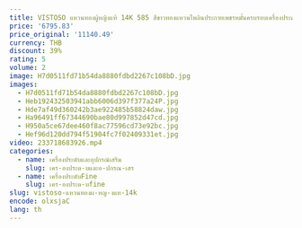 ```yaml
---
title: VISTOSO แหวนทองผู้หญิงแท้ 14K 585 สีขาวทองแหวนไพลินประกายเพชรหมั้นครบรอบเครื่องประดับ Fine
price: '6795.83'
price_original: '11140.49'
currency: THB
discount: 39%
rating: 5
volume: 2
image: H7d0511fd71b54da8880fdbd2267c108bD.jpg
images:
  - H7d0511fd71b54da8880fdbd2267c108bD.jpg
  - Heb192432503941abb6006d397f377a24P.jpg
  - Hde7af49d360242b3ae922485b58824daw.jpg
  - Ha96491ff67344690bae80d997852d47cd.jpg
  - H950a5ce67dee460f8ac77596cd73e92bc.jpg
  - Hef96d120dd794f51904fc7f02409331et.jpg
video: 233718683926.mp4
categories:
  - name: เครื่องประดับและอุปกรณ์เสริม
    slug: เคร-องประด-บและอ-ปกรณ-เสร
  - name: เครื่องประดับFine
    slug: เคร-องประด-บfine
slug: vistoso-แหวนทองผ-หญ-งแท-14k
encode: olxsjaC
lang: th
---
```

  